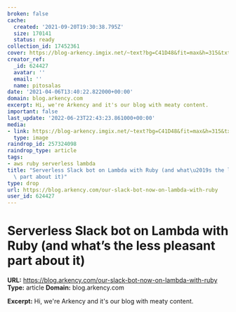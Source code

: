 ```yaml
---
broken: false
cache:
  created: '2021-09-20T19:30:38.795Z'
  size: 170141
  status: ready
collection_id: 17452361
cover: https://blog-arkency.imgix.net/~text?bg=C41D48&fit=max&h=315&txt=Serverless%20Slack%20bot%20on%20Lambda%20with%20Ruby%20%28and%20what%E2%80%99s%20the%20less%20pleasant%20part%20about%20it%29&txtalign=middle%2Ccenter&txtclr=FFF&txtfont=Georgia%2CBold&txtpad=30&txtsize=42&w=640
creator_ref:
  _id: 624427
  avatar: ''
  email: ''
  name: pitosalas
date: '2021-04-06T13:40:22.822000+00:00'
domain: blog.arkency.com
excerpt: Hi, we're Arkency and it's our blog with meaty content.
important: false
last_update: '2022-06-23T22:43:23.861000+00:00'
media:
- link: https://blog-arkency.imgix.net/~text?bg=C41D48&fit=max&h=315&txt=Serverless%20Slack%20bot%20on%20Lambda%20with%20Ruby%20%28and%20what%E2%80%99s%20the%20less%20pleasant%20part%20about%20it%29&txtalign=middle%2Ccenter&txtclr=FFF&txtfont=Georgia%2CBold&txtpad=30&txtsize=42&w=640
  type: image
raindrop_id: 257324098
raindrop_type: article
tags:
- aws ruby serverless lambda
title: "Serverless Slack bot on Lambda with Ruby (and what\u2019s the less pleasant\
  \ part about it)"
type: drop
url: https://blog.arkency.com/our-slack-bot-now-on-lambda-with-ruby
user_id: 624427
---
```


# Serverless Slack bot on Lambda with Ruby (and what’s the less pleasant part about it)

**URL:** https://blog.arkency.com/our-slack-bot-now-on-lambda-with-ruby
**Type:** article
**Domain:** blog.arkency.com

**Excerpt:** Hi, we're Arkency and it's our blog with meaty content.
